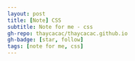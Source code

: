 ```yaml
---
layout: post
title: [Note] CSS
subtitle: Note for me - css
gh-repo: thaycacac/thaycacac.github.io
gh-badge: [star, follow]
tags: [note for me, css]
---
```

